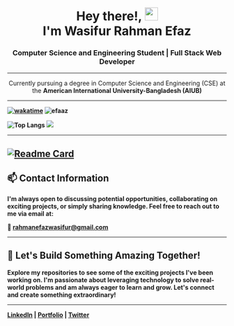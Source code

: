 <h1 align="center">Hey there!,  <img src="https://emojis.slackmojis.com/emojis/images/1588315024/8823/hyperkitty.gif?1588315024" width="30" /> <br/> I'm Wasifur Rahman Efaz</h1>


<h3 align="center">Computer Science and Engineering Student | Full Stack Web Developer</h3>

---

<div align="center">
  Currently pursuing a degree in Computer Science and Engineering (CSE) at the <b> American International University-Bangladesh (AIUB) <b/>
</div> 

---

[![wakatime](https://wakatime.com/badge/user/018e9584-7169-4db4-aad5-e38d7dd27d26.svg)](https://wakatime.com/@018e9584-7169-4db4-aad5-e38d7dd27d26)
<a align="left"> <img src="https://komarev.com/ghpvc/?username=efaaz&label=Profile%20views&color=0e75b6&style=flat" alt="efaaz" /> </a>

![Top Langs](https://github-readme-stats.vercel.app/api/top-langs/?username=efaaz&layout=compact&theme=radical)
<picture>
  <source
    srcset="https://github-readme-streak-stats.herokuapp.com/?user=efaaz&theme=monokai&hide_border=false&include_all_commits=true&border_radius=23"
    media="(prefers-color-scheme: dark)"
  />
  <source
    srcset="https://github-readme-streak-stats.herokuapp.com/?user=efaaz&theme=gruvbox_light&hide_border=false&include_all_commits=true&border_radius=23"
    media="(prefers-color-scheme: light), (prefers-color-scheme: no-preference)"
  />
  <img src="https://github-readme-streak-stats.herokuapp.com/?user=efaaz&theme=vue-dark&hide_border=false&include_all_commits=true&border_radius=23" />
</picture>

---
[![Readme Card](https://github-readme-stats.vercel.app/api/pin/?username=anuraghazra&theme=radical&repo=github-readme-stats)](https://github.com/anuraghazra/github-readme-stats)
---

## 📫 Contact Information
I'm always open to discussing potential opportunities, collaborating on exciting projects, or simply sharing knowledge. Feel free to reach out to me via email at:

**📧 [rahmanefazwasifur@gmail.com](mailto:rahmanefazwasifur@gmail.com)**

---

## 🌟 Let's Build Something Amazing Together!
Explore my repositories to see some of the exciting projects I've been working on. I'm passionate about leveraging technology to solve real-world problems and am always eager to learn and grow. Let's connect and create something extraordinary!

---

**[LinkedIn](www.linkedin.com/in/wasifur-rahman-efaz)** | **[Portfolio](#)** | **[Twitter](https://www.instagram.com/_.efaz._)**
